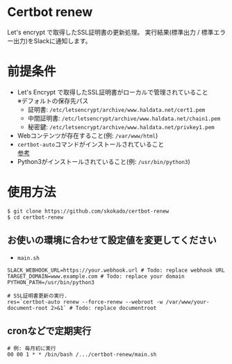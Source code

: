 # Certbot renew

Let's encrypt で取得したSSL証明書の更新処理。
実行結果(標準出力 / 標準エラー出力)をSlackに通知します。

# 前提条件
- Let's Encrypt で取得したSSL証明書がローカルで管理されていること<br>
※デフォルトの保存先パス
  - 証明書: `/etc/letsencrypt/archive/www.haldata.net/cert1.pem`
  - 中間証明書: `/etc/letsencrypt/archive/www.haldata.net/chain1.pem`
  - 秘密鍵: `/etc/letsencrypt/archive/www.haldata.net/privkey1.pem`
- Webコンテンツが存在すること(例: `/var/www/html`)
- `certbot-auto`コマンドがインストールされていること<br>
[参考]()
- Python3がインストールされていること(例: `/usr/bin/python3`)

# 使用方法

```shell
$ git clone https://github.com/skokado/certbot-renew
$ cd certbot-renew
```

## お使いの環境に合わせて設定値を変更してください
- `main.sh`

```shell
SLACK_WEBHOOK_URL=https://your.webhook.url # Todo: replace webhook URL
TARGET_DOMAIN=www.example.com # Todo: replace your domain
PYTHON_PATH=/usr/bin/python3

# SSL証明書更新の実行.
res=`certbot-auto renew --force-renew --webroot -w /var/www/your-document-root 2>&1` # Todo: replace documentroot
```

## cronなどで定期実行
```shell
# 例: 毎月初に実行
00 00 1 * * /bin/bash /.../certbot-renew/main.sh
```
